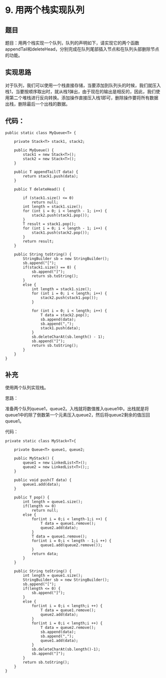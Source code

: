 # 9. 用两个栈实现队列

## 题目

题目：用两个栈实现一个队列，队列的声明如下，请实现它的两个函数appendTail和deleteHead，分别完成在队列尾部插入节点和在队列头部删除节点的功能。

## 实现思路

对于队列，我们可以使用一个栈直接存储，当要添加到队列头的时候，我们就压入栈1，当要按顺序取出时，就从栈1弹出，由于现在的输出是相反的，因此，我们使用第二个堆栈进行反向转换。添加操作直接压入栈1即可，删除操作要将所有数据出栈，删除最后一个出栈的数据。

## 代码：

    public static class MyQueue<T> {

		private Stack<T> stack1, stack2;

		public MyQueue() {
			stack1 = new Stack<T>();
			stack2 = new Stack<T>();
		}

		public T appendTail(T data) {
			return stack1.push(data);
		}

		public T deleteHead() {

			if (stack1.size() <= 0)
				return null;
			int length = stack1.size();
			for (int i = 0; i < length - 1; i++) {
				stack2.push(stack1.pop());
			}
			T result = stack1.pop();
			for (int i = 0; i < length - 1; i++) {
				stack1.push(stack2.pop());
			}
			return result;
		}
		
		public String toString() {
			StringBuilder sb = new StringBuilder();
			sb.append("[");
			if(stack1.size() == 0) {
				sb.append("]");
				return sb.toString();
			}
			else {
				int length = stack1.size();
				for (int i = 0; i < length; i++) {
					stack2.push(stack1.pop());
				}
				
				for (int i = 0; i < length; i++) {
					T data = stack2.pop();
					sb.append(data);
					sb.append(",");
					stack1.push(data);
				}
				sb.deleteCharAt(sb.length() - 1);
				sb.append("]");
				return sb.toString();
			}
		}
	}

## 补充

使用两个队列实现栈。

思路：

准备两个队列queue1，queue2。入栈就将数值推入queue1中。出栈就是将queue1中的除了倒数第一个元素压入queue2，然后将queue2剩余的值压回queue1。

代码：

    private static class MyStack<T>{
		
		private Queue<T> queue1, queue2;
		
		public MyStack() {
			queue1 = new LinkedList<T>();
			queue2 = new LinkedList<T>();;
		}
		
		public void push(T data) {
			queue1.add(data);
		}
		
		public T pop() {
			int length = queue1.size();
			if(length <= 0)
				return null;
			else {
				for(int i = 0;i < length-1;i ++) {
					T data = queue1.remove();
					queue2.add(data);
				}
				T data = queue1.remove();
				for(int i = 0;i < length - 1;i ++) {
					queue1.add(queue2.remove());
				}
				return data;
			}
		}
		
		public String toString() {
			int length = queue1.size();
			StringBuilder sb = new StringBuilder();
			sb.append("[");
			if(length <= 0) {
				sb.append("]");
			}
			else {
				for(int i = 0;i < length;i ++) {
					T data = queue1.remove();
					queue2.add(data);
				}
				for(int i = 0;i < length;i ++) {
					T data = queue2.remove();
					sb.append(data);
					sb.append(",");
					queue1.add(data);
				}
				sb.deleteCharAt(sb.length()-1);
				sb.append("]");
			}
			return sb.toString();
		}
	}